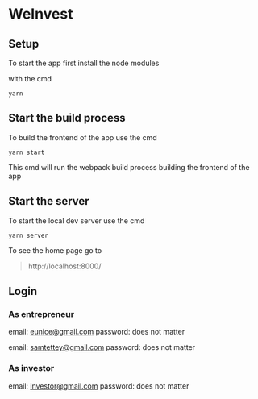 # WeInvest

## Setup

To start the app first install the node modules

with the cmd

`yarn`

## Start the build process

To build the frontend of the app use the cmd

`yarn start`

This cmd will run the webpack build process building the frontend of the app

## Start the server

To start the local dev server use the cmd

`yarn server`

To see the home page go to

>http://localhost:8000/

## Login

### As entrepreneur
email: eunice@gmail.com
password: does not matter

email: samtettey@gmail.com
password: does not matter

### As investor
email: investor@gmail.com
password: does not matter
